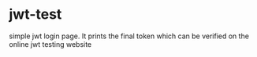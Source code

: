 # jwt-test
simple jwt login page.
It prints the final token which can be verified on the online jwt testing website
